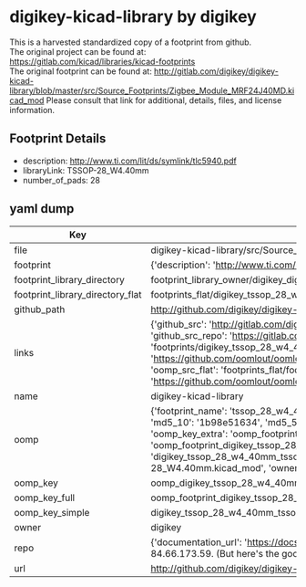 # digikey-kicad-library by digikey  
This is a harvested standardized copy of a footprint from github.  
The original project can be found at:  
https://gitlab.com/kicad/libraries/kicad-footprints  
The original footprint can be found at:
http://gitlab.com/digikey/digikey-kicad-library/blob/master/src/Source_Footprints/Zigbee_Module_MRF24J40MD.kicad_mod
Please consult that link for additional, details, files, and license information.  
## Footprint Details
* description: http://www.ti.com/lit/ds/symlink/tlc5940.pdf  
* libraryLink: TSSOP-28_W4.40mm  
* number_of_pads: 28  
## yaml dump  
| Key | Value |  
| --- | --- |  
| file | digikey-kicad-library/src/Source_Footprints/TSSOP-28_W4.40mm.kicad_mod |  
| footprint | {'description': 'http://www.ti.com/lit/ds/symlink/tlc5940.pdf', 'libraryLink': 'TSSOP-28_W4.40mm', 'number_of_pads': 28} |  
| footprint_library_directory | footprint_library_owner/digikey_digikey-kicad-library |  
| footprint_library_directory_flat | footprints_flat/digikey_tssop_28_w4_40mm_tssop_28_w4_40mm/working |  
| github_path | http://github.com/digikey/digikey-kicad-library/blob/master/src/Source_Footprints/TSSOP-28_W4.40mm.kicad_mod |  
| links | {'github_src': 'http://gitlab.com/digikey/digikey-kicad-library/blob/master/src/Source_Footprints/Zigbee_Module_MRF24J40MD.kicad_mod', 'github_src_repo': 'https://gitlab.com/kicad/libraries/kicad-footprints', 'oomp_bot': 'footprints/digikey_tssop_28_w4_40mm_tssop_28_w4_40mm/working', 'oomp_bot_github': 'https://github.com/oomlout/oomlout_oomp_footprint_bot/tree/main/footprints/digikey_tssop_28_w4_40mm_tssop_28_w4_40mm/working', 'oomp_src_flat': 'footprints_flat/footprints_flat/digikey_tssop_28_w4_40mm_tssop_28_w4_40mm/working', 'oomp_src_flat_github': 'https://github.com/oomlout/oomlout_oomp_footprint_src/tree/main/footprints_flat/digikey_tssop_28_w4_40mm_tssop_28_w4_40mm/working'} |  
| name | digikey-kicad-library |  
| oomp | {'footprint_name': 'tssop_28_w4_40mm', 'library_name': 'tssop_28_w4_40mm_kicad_mod', 'md5': '1b98e5163442cb9b32126fa422f00c56', 'md5_10': '1b98e51634', 'md5_5': '1b98e', 'md5_6': '1b98e5', 'oomp_key': 'oomp_digikey_tssop_28_w4_40mm_tssop_28_w4_40mm', 'oomp_key_extra': 'oomp_footprint_digikey_tssop_28_w4_40mm_tssop_28_w4_40mm', 'oomp_key_full': 'oomp_footprint_digikey_tssop_28_w4_40mm_tssop_28_w4_40mm_1b98e5', 'oomp_key_simple': 'digikey_tssop_28_w4_40mm_tssop_28_w4_40mm', 'original_filename': 'digikey-kicad-library/src/Source_Footprints/TSSOP-28_W4.40mm.kicad_mod', 'owner_name': 'digikey'} |  
| oomp_key | oomp_digikey_tssop_28_w4_40mm_tssop_28_w4_40mm |  
| oomp_key_full | oomp_footprint_digikey_tssop_28_w4_40mm_tssop_28_w4_40mm |  
| oomp_key_simple | digikey_tssop_28_w4_40mm_tssop_28_w4_40mm |  
| owner | digikey |  
| repo | {'documentation_url': 'https://docs.github.com/rest/overview/resources-in-the-rest-api#rate-limiting', 'message': "API rate limit exceeded for 84.66.173.59. (But here's the good news: Authenticated requests get a higher rate limit. Check out the documentation for more details.)"} |  
| url | http://github.com/digikey/digikey-kicad-library |  

